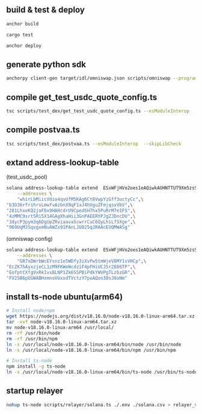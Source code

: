 ## build & test & deploy
```bash
anchor build

cargo test

anchor deploy
```

## generate python sdk
```bash
anchorpy client-gen target/idl/omniswap.json scripts/omniswap --program-id 4edLhT4MAausnqaxvB4ezcVG1adFnGw1QUMTvDMp4JVY
```

## compile get_test_usdc_quote_config.ts
```bash
tsc scripts/test_dex/get_test_usdc_quote_config.ts --esModuleInterop  --skipLibCheck
```

## compile postvaa.ts
```bash
tsc scripts/test_dex/postvaa.ts --esModuleInterop  --skipLibCheck
```

## extand address-lookup-table
(test_usdc_pool)
```bash
solana address-lookup-table extend  ESxWFjHVo2oes1eAQiwkAUHNTTUT9Xm5zsSrE7QStYX8 \
    --addresses \
    "whirLbMiicVdio4qvUfM5KAg6Ct8VwpYzGff3uctyCc",\
"b3D36rfrihrvLmwfvAzbnX9qF1aJ4hVguZFmjqsxVbV",\
"281LhxeKQ2jaFDx9HAHcdrU9CpedSH7hx5PuRrM7e1FS",\
"4zMMC9srt5Ri5X14GAgXhaHii3GnPAEERYPJgZJDncDU",\
"3dycP3pym3q6DgUpZRviaavaScwrrCuC6QyLhiLfSXge",\
"969UqMJSqvgxmNuAWZx91PAnLJU825qJRAAcEVQMWASg"
```
(omniswap config)

```bash
solana address-lookup-table extend  ESxWFjHVo2oes1eAQiwkAUHNTTUT9Xm5zsSrE7QStYX8 \
    --addresses \
    "GR7xDWrbWcEYsnz1e5WDfy3iXvPw5tmWjeV8MY1sVHCp",\
"EcZK7hAyxzjeCL1zM9FKWeWcdziF4pFHiUCJ5r2886TP",\
"EofptCXfgVxRk1vxBLNP1Zk6SSPBiPdkYWVPgTLzbzGR",\
"FV2SB6pUGWABHxmnoVUxxdTVctzY7puAQon38sJ8oNm"
```

## install ts-node ubuntu(arm64)
```bash
# Install node/npm
wget https://nodejs.org/dist/v18.16.0/node-v18.16.0-linux-arm64.tar.xz
tar -xvf node-v18.16.0-linux-arm64.tar.xz
mv node-v18.16.0-linux-arm64 /usr/local/
rm -rf /usr/bin/node
rm -rf /usr/bin/npm
ln -s /usr/local/node-v18.16.0-linux-arm64/bin/node /usr/bin/node
ln -s /usr/local/node-v18.16.0-linux-arm64/bin/npm /usr/bin/npm

# Install ts-node
npm install -g ts-node
ln -s /usr/local/node-v18.16.0-linux-arm64/bin/ts-node /usr/bin/ts-node
```

## startup relayer
```bash
nohup ts-node scripts/relayer/solana.ts ./.env ./solana.csv > relayer_solana.log 2>&1 &
```
